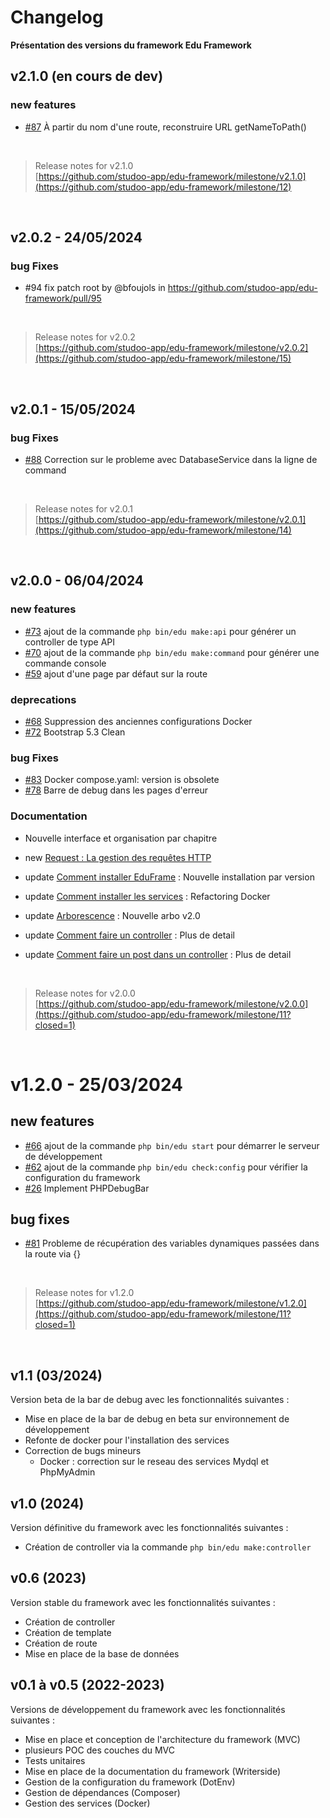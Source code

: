 # Changelog

**Présentation des versions du framework Edu Framework**

## v2.1.0 (en cours de dev)

### new features
- [#87](https://github.com/studoo-app/edu-framework/issues/87) À partir du nom d'une route, reconstruire URL getNameToPath()

  <br>

> Release notes for v2.1.0 \
> [https://github.com/studoo-app/edu-framework/milestone/v2.1.0](https://github.com/studoo-app/edu-framework/milestone/12) 

  <br>
  
## v2.0.2 - 24/05/2024

### bug Fixes
- #94 fix patch root by @bfoujols in https://github.com/studoo-app/edu-framework/pull/95

  <br>

> Release notes for v2.0.2 \
> [https://github.com/studoo-app/edu-framework/milestone/v2.0.2](https://github.com/studoo-app/edu-framework/milestone/15)
> 
  <br>
  
## v2.0.1 - 15/05/2024

### bug Fixes
- [#88](https://github.com/studoo-app/edu-framework/issues/88) Correction sur le probleme avec DatabaseService dans la ligne de command

  <br>

> Release notes for v2.0.1 \
> [https://github.com/studoo-app/edu-framework/milestone/v2.0.1](https://github.com/studoo-app/edu-framework/milestone/14) 

  <br>

## v2.0.0 - 06/04/2024

### new features
- [#73](https://github.com/studoo-app/edu-framework/issues/73) ajout de la commande `php bin/edu make:api` pour générer un controller de type API
- [#70](https://github.com/studoo-app/edu-framework/issues/70) ajout de la commande `php bin/edu make:command` pour générer une commande console
- [#59](https://github.com/studoo-app/edu-framework/issues/59) ajout d'une page par défaut sur la route

### deprecations
- [#68](https://github.com/studoo-app/edu-framework/issues/68) Suppression des anciennes configurations Docker
- [#72](https://github.com/studoo-app/edu-framework/issues/72) Bootstrap 5.3 Clean

### bug Fixes
- [#83](https://github.com/studoo-app/edu-framework/issues/83) Docker compose.yaml: version is obsolete
- [#78](https://github.com/studoo-app/edu-framework/issues/78) Barre de debug dans les pages d'erreur

### Documentation
- Nouvelle interface et organisation par chapitre
- new [Request : La gestion des requêtes HTTP](https://studoo-app.github.io/edu-framework-doc/fr-resquet.html)
- update [Comment installer EduFrame](https://studoo-app.github.io/edu-framework-doc/fr-comment-installer-edu.html#cr-ation-du-projet) : Nouvelle installation par version
- update [Comment installer les services](https://studoo-app.github.io/edu-framework-doc/fr-comment-installer-services.html) : Refactoring Docker
- update [Arborescence](https://studoo-app.github.io/edu-framework-doc/fr-arborescence.html) : Nouvelle arbo v2.0
- update [Comment faire un controller](https://studoo-app.github.io/edu-framework-doc/fr-controller-edu.html) : Plus de detail
- update [Comment faire un post dans un controller](https://studoo-app.github.io/edu-framework-doc/fr-controller-post-edu.html) : Plus de detail

  <br>

> Release notes for v2.0.0 \
> [https://github.com/studoo-app/edu-framework/milestone/v2.0.0](https://github.com/studoo-app/edu-framework/milestone/11?closed=1) 

  <br>

# v1.2.0 - 25/03/2024

## new features
- [#66](https://github.com/studoo-app/edu-framework/issues/66) ajout de la commande `php bin/edu start` pour démarrer le serveur de développement
- [#62](https://github.com/studoo-app/edu-framework/issues/62) ajout de la commande `php bin/edu check:config` pour vérifier la configuration du framework
- [#26](https://github.com/studoo-app/edu-framework/issues/26) Implement PHPDebugBar

## bug fixes

- [#81](https://github.com/studoo-app/edu-framework/issues/81) Probleme de récupération des variables dynamiques passées dans la route via {}

  <br>

> Release notes for v1.2.0 \
> [https://github.com/studoo-app/edu-framework/milestone/v1.2.0](https://github.com/studoo-app/edu-framework/milestone/11?closed=1) 

  <br>

## v1.1 (03/2024)
Version beta de la bar de debug avec les fonctionnalités suivantes :
- Mise en place de la bar de debug en beta sur environnement de développement
- Refonte de docker pour l'installation des services
- Correction de bugs mineurs
  - Docker : correction sur le reseau des services Mydql et PhpMyAdmin

## v1.0 (2024)
Version définitive du framework avec les fonctionnalités suivantes :
- Création de controller via la commande `php bin/edu make:controller`

## v0.6 (2023)
Version stable du framework avec les fonctionnalités suivantes :
- Création de controller
- Création de template
- Création de route
- Mise en place de la base de données

## v0.1 à v0.5 (2022-2023)
Versions de développement du framework avec les fonctionnalités suivantes :
- Mise en place et conception de l'architecture du framework (MVC)
- plusieurs POC des couches du MVC
- Tests unitaires
- Mise en place de la documentation du framework (Writerside)
- Gestion de la configuration du framework (DotEnv)
- Gestion de dépendances (Composer)
- Gestion des services (Docker)
